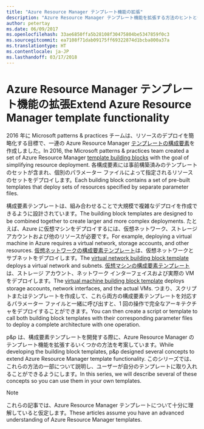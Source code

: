 ```yaml
---
title: "Azure Resource Manager テンプレート機能の拡張"
description: "Azure Resource Manager テンプレート機能を拡張する方法のヒントとテクニックについて説明します。"
author: petertay
ms.date: 06/09/2017
ms.openlocfilehash: 33ae6850ffa5b28108f30475804be5347859f0c3
ms.sourcegitcommit: ea7108f71dab09175ff69322874d1bcba800a37a
ms.translationtype: HT
ms.contentlocale: ja-JP
ms.lasthandoff: 03/17/2018
---
```

# <a name="extend-azure-resource-manager-template-functionality"></a><span data-ttu-id="dac1e-103">Azure Resource Manager テンプレート機能の拡張</span><span class="sxs-lookup"><span data-stu-id="dac1e-103">Extend Azure Resource Manager template functionality</span></span>

<span data-ttu-id="dac1e-104">2016 年に Microsoft patterns & practices チームは、リソースのデプロイを簡略化する目標で、一連の Azure Resource Manager [テンプレートの構成要素](https://github.com/mspnp/template-building-blocks/wiki)を作成しました。</span><span class="sxs-lookup"><span data-stu-id="dac1e-104">In 2016, the Microsoft patterns & practices team created a set of Azure Resource Manager [template building blocks](https://github.com/mspnp/template-building-blocks/wiki) with the goal of simplifying resource deployment.</span></span> <span data-ttu-id="dac1e-105">各構成要素には事前構築済みのテンプレートのセットが含まれ、個別のパラメーター ファイルによって指定されるリソースのセットをデプロイします。</span><span class="sxs-lookup"><span data-stu-id="dac1e-105">Each building block contains a set of pre-built templates that deploy sets of resources specified by separate parameter files.</span></span>

<span data-ttu-id="dac1e-106">構成要素テンプレートは、組み合わせることで大規模で複雑なデプロイを作成できるように設計されています。</span><span class="sxs-lookup"><span data-stu-id="dac1e-106">The building block templates are designed to be combined together to create larger and more complex deployments.</span></span> <span data-ttu-id="dac1e-107">たとえば、Azure に仮想マシンをデプロイするには、仮想ネットワーク、ストレージ アカウントおよび他のリソースが必要です。</span><span class="sxs-lookup"><span data-stu-id="dac1e-107">For example, deploying a virtual machine in Azure requires a virtual network, storage accounts, and other resources.</span></span> <span data-ttu-id="dac1e-108">[仮想ネットワークの構成要素テンプレート](https://github.com/mspnp/template-building-blocks/wiki/VNet-(v1))は、仮想ネットワークとサブネットをデプロイします。</span><span class="sxs-lookup"><span data-stu-id="dac1e-108">The [virtual network building block template](https://github.com/mspnp/template-building-blocks/wiki/VNet-(v1)) deploys a virtual network and subnets.</span></span> <span data-ttu-id="dac1e-109">[仮想マシンの構成要素テンプレート](https://github.com/mspnp/template-building-blocks/wiki/Windows-and-Linux-VMs-(v1))は、ストレージ アカウント、ネットワーク インターフェイスおよび実際の VM をデプロイします。</span><span class="sxs-lookup"><span data-stu-id="dac1e-109">The [virtual machine building block template](https://github.com/mspnp/template-building-blocks/wiki/Windows-and-Linux-VMs-(v1)) deploys storage accounts, network interfaces, and the actual VMs.</span></span> <span data-ttu-id="dac1e-110">つまり、スクリプトまたはテンプレートを作成して、これら両方の構成要素テンプレートを対応するパラメーター ファイルと一緒に呼び出すと、1 回の操作で完全なアーキテクチャをデプロイすることができます。</span><span class="sxs-lookup"><span data-stu-id="dac1e-110">You can then create a script or template to call both building block templates with their corresponding parameter files to deploy a complete architecture with one operation.</span></span>

<span data-ttu-id="dac1e-111">p&p は、構成要素テンプレートを開発する際に、Azure Resource Manager のテンプレート機能を拡張するいくつかの方法を考案しています。</span><span class="sxs-lookup"><span data-stu-id="dac1e-111">While developing the building block templates, p&p designed several concepts to extend Azure Resource Manager template functionality.</span></span> <span data-ttu-id="dac1e-112">このシリーズでは、これらの方法の一部について説明し、ユーザーが自分のテンプレートに取り入れることができるようにします。</span><span class="sxs-lookup"><span data-stu-id="dac1e-112">In this series, we will describe several of these concepts so you can use them in your own templates.</span></span>

> [!NOTE]
> <span data-ttu-id="dac1e-113">これらの記事では、Azure Resource Manager テンプレートについて十分に理解していると仮定します。</span><span class="sxs-lookup"><span data-stu-id="dac1e-113">These articles assume you have an advanced understanding of Azure Resource Manager templates.</span></span>